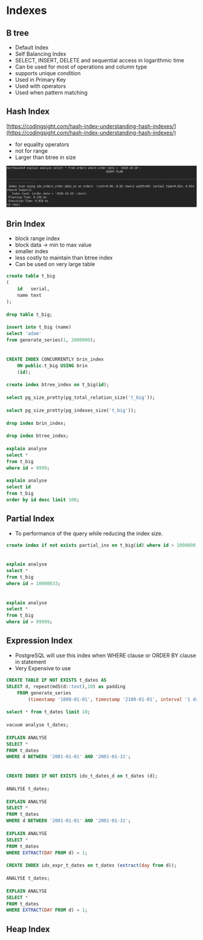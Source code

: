 # Indexes

## B tree

* Default Index
* Self Balancing Index
* SELECT, INSERT, DELETE and sequential access  in logarithmic time
* Can be used for most of operations and column type
* supports unique condition
* Used in Primary Key
* Used with operators 
* Used when pattern matching

## Hash Index

[https://codingsight.com/hash-index-understanding-hash-indexes/](https://codingsight.com/hash-index-understanding-hash-indexes/)

* for equality operators
* not for range 
* Larger than btree in size

![](../../.gitbook/assets/image%20%2813%29.png)

## Brin Index

* block range index
* block data -&gt; min to max value
* smaller index
* less costly to maintain than btree index
* Can be used on very large table

```sql
create table t_big
(
    id   serial,
    name text
);

drop table t_big;

insert into t_big (name)
select 'adam'
from generate_series(1, 2000000);


CREATE INDEX CONCURRENTLY brin_index
    ON public.t_big USING brin
    (id);

create index btree_index on t_big(id);

select pg_size_pretty(pg_total_relation_size('t_big'));

select pg_size_pretty(pg_indexes_size('t_big'));

drop index brin_index;

drop index btree_index;

explain analyse
select *
from t_big
where id = 9999;

explain analyse
select id
from t_big
order by id desc limit 100;
```

## Partial Index

* To performance of the query while reducing the index size.

```sql
create index if not exists partial_inx on t_big(id) where id > 1000000;


explain analyse
select *
from t_big
where id = 10000033;


explain analyse
select *
from t_big
where id = 99999;
```

## Expression Index

* PostgreSQL will use this index when WHERE clause or ORDER BY clause in statement
* Very Expensive to use

```sql
CREATE TABLE IF NOT EXISTS t_dates AS
SELECT d, repeat(md5(d::text),10) as padding
    FROM generate_series
        (timestamp '1800-01-01', timestamp '2100-01-01', interval '1 day') s(d);

select * from t_dates limit 10;

vacuum analyse t_dates;

EXPLAIN ANALYSE
SELECT *
FROM t_dates
WHERE d BETWEEN '2001-01-01' AND '2001-01-31';


CREATE INDEX IF NOT EXISTS idx_t_dates_d on t_dates (d);

ANALYSE t_dates;

EXPLAIN ANALYSE
SELECT *
FROM t_dates
WHERE d BETWEEN '2001-01-01' AND '2001-01-31';

EXPLAIN ANALYSE
SELECT *
FROM t_dates
WHERE EXTRACT(DAY FROM d) = 1;

CREATE INDEX idx_expr_t_dates on t_dates (extract(day from d));

ANALYSE t_dates;

EXPLAIN ANALYSE
SELECT *
FROM t_dates
WHERE EXTRACT(DAY FROM d) = 1;
```

## Heap Index


